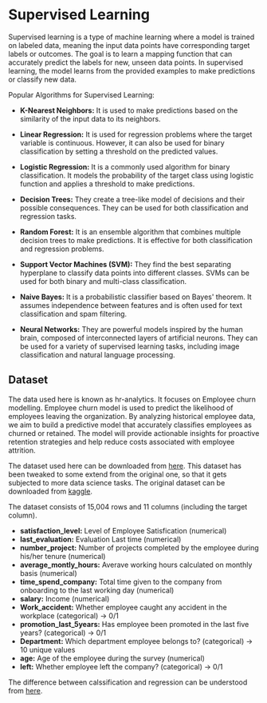 # Supervised Learning

Supervised learning is a type of machine learning where a model is trained on labeled data, meaning the input data points have corresponding target labels or outcomes. The goal is to learn a mapping function that can accurately predict the labels for new, unseen data points. In supervised learning, the model learns from the provided examples to make predictions or classify new data.

Popular Algorithms for Supervised Learning:

- **K-Nearest Neighbors:** It is used to make predictions based on the similarity of the input data to its neighbors.

- **Linear Regression:** It is used for regression problems where the target variable is continuous. However, it can also be used for binary classification by setting a threshold on the predicted values.

- **Logistic Regression:** It is a commonly used algorithm for binary classification. It models the probability of the target class using logistic function and applies a threshold to make predictions.

- **Decision Trees:** They create a tree-like model of decisions and their possible consequences. They can be used for both classification and regression tasks.

- **Random Forest:** It is an ensemble algorithm that combines multiple decision trees to make predictions. It is effective for both classification and regression problems.

- **Support Vector Machines (SVM):** They find the best separating hyperplane to classify data points into different classes. SVMs can be used for both binary and multi-class classification.

- **Naive Bayes:** It is a probabilistic classifier based on Bayes' theorem. It assumes independence between features and is often used for text classification and spam filtering.

- **Neural Networks:** They are powerful models inspired by the human brain, composed of interconnected layers of artificial neurons. They can be used for a variety of supervised learning tasks, including image classification and natural language processing.

## Dataset
The data used here is known as hr-analytics. It focuses on Employee churn modelling. Employee churn model is used to predict the likelihood of employees leaving the organization. By analyzing historical employee data, we aim to build a predictive model that accurately classifies employees as churned or retained. The model will provide actionable insights for proactive retention strategies and help reduce costs associated with employee attrition.

The dataset used here can be downloaded from [here](https://github.com/arunism/The-Data-Science-Learning-Hub/blob/master/data/HR-Analytics.csv). This dataset has been tweaked to some extend from the original one, so that it gets subjected to more data science tasks. The original dataset can be downloaded from [kaggle](https://www.kaggle.com/datasets/giripujar/hr-analytics).

The dataset consists of 15,004 rows and 11 columns (including the target column).

- **satisfaction_level:** Level of Employee Satisfication (numerical)
- **last_evaluation:** Evaluation Last time (numerical)
- **number_project:** Number of projects completed by the employee during his/her tenure (numerical)
- **average_montly_hours:** Averave working hours calculated on monthly basis (numerical)
- **time_spend_company:** Total time given to the company from onboarding to the last working day (numerical)
- **salary:** Income (numerical)
- **Work_accident:** Whether employee caught any accident in the workplace (categorical) -> 0/1
- **promotion_last_5years:** Has employee been promoted in the last five years? (categorical) -> 0/1
- **Department:** Which department employee belongs to? (categorical) -> 10 unique values
- **age:** Age of the employee during the survey (numerical)
- **left:** Whether employee left the company? (categorical) -> 0/1

The difference between calssification and regression can be understood from [here](https://machinelearningmastery.com/classification-versus-regression-in-machine-learning/).

